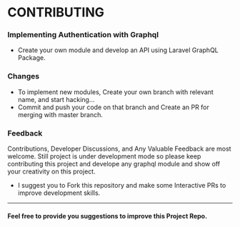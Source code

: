 # CONTRIBUTING

### Implementing Authentication with Graphql 
- Create your own module and develop an API using Laravel GraphQL Package.

### Changes
- To implement new modules, Create your own branch with relevant name, and start hacking...
- Commit and push your code on that branch and Create an PR for merging with master branch.

### Feedback
Contributions, Developer Discussions, and Any Valuable Feedback are most welcome. Still project is under development mode so please keep contributing this project and develope any graphql module and show off your creativity on this project.

- I suggest you to Fork this repository and make some Interactive PRs to improve development skills.

--- 

#### Feel free to provide you suggestions to improve this Project Repo.